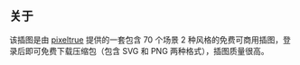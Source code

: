 ## 关于
该插图是由 [pixeltrue](https://www.pixeltrue.com) 提供的一套包含 70 个场景 2 种风格的免费可商用插图，登录后即可免费下载压缩包（包含 SVG 和 PNG 两种格式），插图质量很高。

